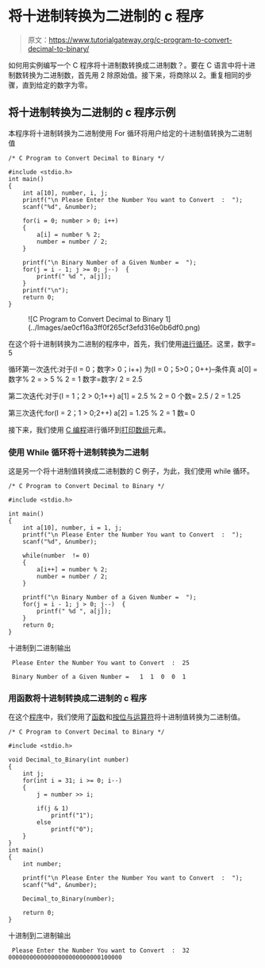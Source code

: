 # 将十进制转换为二进制的 c 程序

> 原文：<https://www.tutorialgateway.org/c-program-to-convert-decimal-to-binary/>

如何用实例编写一个 C 程序将十进制数转换成二进制数？。要在 C 语言中将十进制数转换为二进制数，首先用 2 除原始值。接下来，将商除以 2。重复相同的步骤，直到给定的数字为零。

## 将十进制转换为二进制的 c 程序示例

本程序将十进制转换为二进制使用 For 循环将用户给定的十进制值转换为二进制值

```
/* C Program to Convert Decimal to Binary */

#include <stdio.h>
int main() 
{
    int a[10], number, i, j;
    printf("\n Please Enter the Number You want to Convert  :  ");
    scanf("%d", &number);

    for(i = 0; number > 0; i++)
    {
        a[i] = number % 2;
        number = number / 2;
    }

    printf("\n Binary Number of a Given Number =  ");
    for(j = i - 1; j >= 0; j--)  {
        printf(" %d ", a[j]);
    }
    printf("\n");
    return 0;
}
```

<figure class="wp-block-image">![C Program to Convert Decimal to Binary 1](../Images/ae0cf16a3ff0f265cf3efd316e0b6df0.png)</figure>

在这个将十进制转换为二进制的程序中，首先，我们使用[进行循环](https://www.tutorialgateway.org/for-loop-in-c-programming/)。这里，数字= 5

循环第一次迭代:对于(I = 0；数字> 0；i++)
为(I = 0；5>0；0++)–条件真
a[0] =数字% 2 = > 5 % 2 = 1
数字=数字/ 2 = 2.5

第二次迭代:对于(I = 1；2 > 0;1++)
a[1] = 2.5 % 2 = 0
个数= 2.5 / 2 = 1.25

第三次迭代:for(I = 2；1 > 0;2++)
a[2] = 1.25 % 2 = 1
数= 0

接下来，我们使用 [C 编程](https://www.tutorialgateway.org/c-programming/)进行循环到[打印数组](https://www.tutorialgateway.org/c-program-to-print-elements-in-an-array/)元素。

### 使用 While 循环将十进制转换为二进制

这是另一个将十进制值转换成二进制数的 C 例子，为此，我们使用 while 循环。

```
/* C Program to Convert Decimal to Binary */

#include <stdio.h>

int main() 
{
    int a[10], number, i = 1, j;
    printf("\n Please Enter the Number You want to Convert  :  ");
    scanf("%d", &number);

    while(number  != 0)
    {
        a[i++] = number % 2;
        number = number / 2;
    }

    printf("\n Binary Number of a Given Number =  ");
    for(j = i - 1; j > 0; j--)  {
        printf(" %d ", a[j]);
    }
    return 0;
}
```

十进制到二进制输出

```
 Please Enter the Number You want to Convert  :  25

 Binary Number of a Given Number =   1  1  0  0  1 
```

### 用函数将十进制转换成二进制的 c 程序

在这个[程序](https://www.tutorialgateway.org/c-programming-examples/)中，我们使用了[函数](https://www.tutorialgateway.org/functions-in-c/)和[按位与运算符](https://www.tutorialgateway.org/bitwise-operators-in-c/)将十进制值转换为二进制值。

```
/* C Program to Convert Decimal to Binary */

#include <stdio.h>

void Decimal_to_Binary(int number)
{
    int j;
    for(int i = 31; i >= 0; i--)
    {
        j = number >> i;

        if(j & 1)
            printf("1");
        else
            printf("0");
    }
}
int main() 
{
    int number;

    printf("\n Please Enter the Number You want to Convert  :  ");
    scanf("%d", &number);

    Decimal_to_Binary(number); 

    return 0;
}
```

十进制到二进制输出

```
 Please Enter the Number You want to Convert  :  32
00000000000000000000000000100000
```